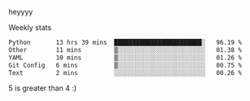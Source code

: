 heyyyy

Weekly stats
<!--START_SECTION:waka-->

```txt
Python       13 hrs 39 mins  ████████████████████████░   96.19 %
Other        11 mins         ▒░░░░░░░░░░░░░░░░░░░░░░░░   01.38 %
YAML         10 mins         ▒░░░░░░░░░░░░░░░░░░░░░░░░   01.26 %
Git Config   6 mins          ▒░░░░░░░░░░░░░░░░░░░░░░░░   00.75 %
Text         2 mins          ░░░░░░░░░░░░░░░░░░░░░░░░░   00.26 %
```

<!--END_SECTION:waka-->
5 is greater than 4 :)
